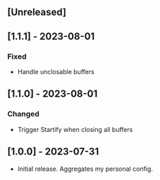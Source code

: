 ## [Unreleased]

## [1.1.1] - 2023-08-01

### Fixed

- Handle unclosable buffers

## [1.1.0] - 2023-08-01

### Changed

- Trigger Startify when closing all buffers


## [1.0.0] - 2023-07-31

- Initial release. Aggregates my personal config.
